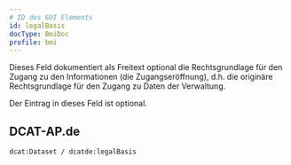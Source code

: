 ```yaml
---
# ID des GUI Elements
id: legalBasis
docType: BmiDoc
profile: bmi
---
```


Dieses Feld dokumentiert als Freitext optional die Rechtsgrundlage für den Zugang zu den Informationen (die Zugangseröffnung), d.h. die originäre Rechtsgrundlage für den Zugang zu Daten der Verwaltung.

Der Eintrag in dieses Feld ist optional.

## DCAT-AP.de
`dcat:Dataset / dcatde:legalBasis`
